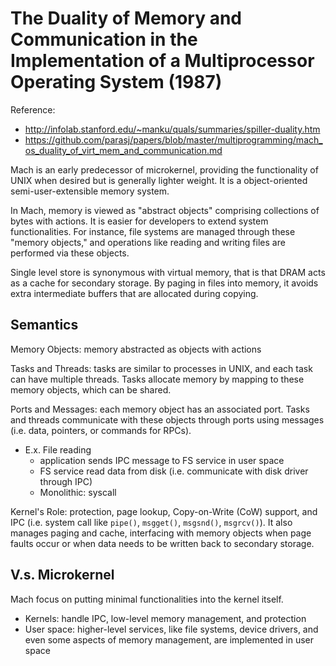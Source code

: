# The Duality of Memory and Communication in the Implementation of a Multiprocessor Operating System (1987) 
Reference:
* http://infolab.stanford.edu/~manku/quals/summaries/spiller-duality.htm
* https://github.com/parasj/papers/blob/master/multiprogramming/mach_os_duality_of_virt_mem_and_communication.md

Mach is an early predecessor of microkernel, providing the functionality of UNIX when desired but is generally lighter weight. It is a object-oriented semi-user-extensible memory system. 

In Mach, memory is viewed as "abstract objects" comprising collections of bytes with actions. It is easier for developers to extend system functionalities. For instance, file systems are managed through these "memory objects," and operations like reading and writing files are performed via these objects.

Single level store is synonymous with virtual memory, that is that DRAM acts as a cache for secondary storage. By paging in files into memory, it avoids extra intermediate buffers that are allocated during copying.

## Semantics 
Memory Objects: memory abstracted as objects with actions 

Tasks and Threads: tasks are similar to processes in UNIX, and each task can have multiple threads. Tasks allocate memory by mapping to these memory objects, which can be shared. 

Ports and Messages: each memory object has an associated port. Tasks and threads communicate with these objects through ports using messages (i.e. data, pointers, or commands for RPCs).
* E.x. File reading
    * application sends IPC message to FS service in user space
    * FS service read data from disk (i.e. communicate with disk driver through IPC)
    * Monolithic: syscall  

Kernel's Role: protection, page lookup, Copy-on-Write (CoW) support, and IPC (i.e. system call like `pipe()`, `msgget()`, `msgsnd()`, `msgrcv()`). It also manages paging and cache, interfacing with memory objects when page faults occur or when data needs to be written back to secondary storage.

## V.s. Microkernel 
Mach focus on putting minimal functionalities into the kernel itself. 
* Kernels: handle IPC, low-level memory management, and protection
* User space: higher-level services, like file systems, device drivers, and even some aspects of memory management, are implemented in user space 

